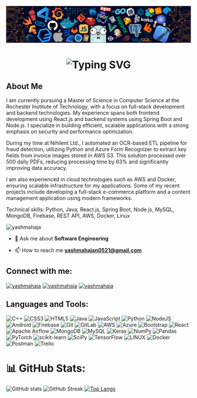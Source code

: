<!-- Banner -->
<img src="https://github.com/urvashi1206/mariogif/blob/main/git.png">

<!-- typing effect -->
<h1 align="center"><img src="https://readme-typing-svg.demolab.com?font=Jetbrains+Mono&size=35&duration=3000&pause=1000&color=A4E3F8&center=true&vCenter=true&width=1000&height=40&lines=Hi%2C+I'm+Yash+Prashant+Mahajan;A+Computer+Science+Graduate+Student;Welcome+to+my+Github+Profile!" alt="Typing SVG" /></h1>

<!-- About Me -->
## About Me
I am currently pursuing a Master of Science in Computer Science at the Rochester Institute of Technology, with a focus on full-stack development and backend technologies. My experience spans both frontend development using React.js and backend systems using Spring Boot and Node.js. I specialize in building efficient, scalable applications with a strong emphasis on security and performance optimization.

During my time at Nihilent Ltd., I automated an OCR-based ETL pipeline for fraud detection, utilizing Python and Azure Form Recognizer to extract key fields from invoice images stored in AWS S3. This solution processed over 500 daily PDFs, reducing processing time by 63% and significantly improving data accuracy.

I am also experienced in cloud technologies such as AWS and Docker, ensuring scalable infrastructure for my applications. Some of my recent projects include developing a full-stack e-commerce platform and a content management application using modern frameworks.

Technical skills: Python, Java, React.js, Spring Boot, Node.js, MySQL, MongoDB, Firebase, REST API, AWS, Docker, Linux

<p align="left"> <img src="https://komarev.com/ghpvc/?username=yashmahaja&label=Profile%20views&color=0e75b6&style=flat" alt="yashmahaja" /> </p>


- 💬 Ask me about **Software Engineering**

- 📫 How to reach me **yashmahajan0521@gmail.com**

<!-- Connect -->
## Connect with me:
<p align="left">
<a href="https://www.linkedin.com/in/yashmahaja/" target="blank"><img align="center" src="https://raw.githubusercontent.com/rahuldkjain/github-profile-readme-generator/master/src/images/icons/Social/linked-in-alt.svg" alt="yashmahaja" height="30" width="30" /></a>
<a href="https://discord.gg/_yashmahaja" target="blank"><img align="center" src="https://raw.githubusercontent.com/rahuldkjain/github-profile-readme-generator/master/src/images/icons/Social/discord.svg" alt="yashmahaja" height="30" width="40" /></a>
<a href="https://x.com/yashmahaja" target="blank"><img align="center" src="https://raw.githubusercontent.com/rahuldkjain/github-profile-readme-generator/master/src/images/icons/Social/twitter.svg" alt="yashmahaja" height="30" width="30" /></a>
</p>

<!-- Skills -->
## Languages and Tools:
![C++](https://img.shields.io/badge/c++-%2300599C.svg?style=flat&logo=c%2B%2B&logoColor=white) 
![CSS3](https://img.shields.io/badge/css3-%231572B6.svg?style=flat&logo=css3&logoColor=white) 
![HTML5](https://img.shields.io/badge/html5-%23E34F26.svg?style=flat&logo=html5&logoColor=white) 
![Java](https://img.shields.io/badge/java-%23ED8B00.svg?style=flat&logo=openjdk&logoColor=white)
![JavaScript](https://img.shields.io/badge/javascript-%23323330.svg?style=flat&logo=javascript&logoColor=%23F7DF1E) 
![Python](https://img.shields.io/badge/python-3670A0?style=flat&logo=python&logoColor=ffdd54) 
![NodeJS](https://img.shields.io/badge/node.js-6DA55F?style=flat&logo=node.js&logoColor=white)
![Android](https://img.shields.io/badge/Android-3DDC84?style=flat&logo=android&logoColor=white)
![Firebase](https://img.shields.io/badge/firebase-a08021?style=flat&logo=firebase&logoColor=ffcd34)
![Git](https://img.shields.io/badge/git-%23F05033.svg?style=flat&logo=git&logoColor=white)
![GitLab](https://img.shields.io/badge/gitlab-%23181717.svg?style=flat&logo=gitlab&logoColor=white)
![AWS](https://img.shields.io/badge/AWS-%23FF9900.svg?style=flat&logo=amazon-aws&logoColor=white) 
![Azure](https://img.shields.io/badge/azure-%230072C6.svg?style=flat&logo=azure-devops&logoColor=white) 
![Bootstrap](https://img.shields.io/badge/bootstrap-%23563D7C.svg?style=flat&logo=bootstrap&logoColor=white) 
![React](https://img.shields.io/badge/react-%2320232a.svg?style=flat&logo=react&logoColor=%2361DAFB) 
![Apache Airflow](https://img.shields.io/badge/Apache%20Airflow-017CEE?style=flat&logo=Apache%20Airflow&logoColor=white) 
![MongoDB](https://img.shields.io/badge/MongoDB-%234ea94b.svg?style=flat&logo=mongodb&logoColor=white) 
![MySQL](https://img.shields.io/badge/mysql-%2300f.svg?style=flat&logo=mysql&logoColor=white) 
![Keras](https://img.shields.io/badge/Keras-%23D00000.svg?style=flat&logo=Keras&logoColor=white)
![NumPy](https://img.shields.io/badge/numpy-%23013243.svg?style=flat&logo=numpy&logoColor=white) 
![Pandas](https://img.shields.io/badge/pandas-%23150458.svg?style=flat&logo=pandas&logoColor=white) 
![PyTorch](https://img.shields.io/badge/PyTorch-%23EE4C2C.svg?style=flat&logo=PyTorch&logoColor=white) 
![scikit-learn](https://img.shields.io/badge/scikit--learn-%23F7931E.svg?style=flat&logo=scikit-learn&logoColor=white) 
![SciPy](https://img.shields.io/badge/SciPy-%230C55A5.svg?style=flat&logo=scipy&logoColor=%white) 
![TensorFlow](https://img.shields.io/badge/TensorFlow-%23FF6F00.svg?style=flat&logo=TensorFlow&logoColor=white) 
![LINUX](https://img.shields.io/badge/Linux-FCC624?style=flat&logo=linux&logoColor=black) 
![Docker](https://img.shields.io/badge/docker-%230db7ed.svg?style=flat&logo=docker&logoColor=white) 
![Postman](https://img.shields.io/badge/Postman-FF6C37?style=flat&logo=postman&logoColor=white) 
![Trello](https://img.shields.io/badge/Trello-%23026AA7.svg?style=flat&logo=Trello&logoColor=white)

<!-- Github Stats -->
# 📊 GitHub Stats:
![GitHub stats](https://github-readme-stats.vercel.app/api?username=yashmahaja&count_private=true&show_icons=true&title_color=57cdf1&text_color=ffffff&icon_color=57cdf1&border_color=0d1117&bg_color=0d1117)
![GitHub Streak](https://streak-stats.demolab.com/?user=yashmahaja&background=0d1117&border=0d1117&stroke=57cdf1&ring=57cdf1&fire=57cdf1&currStreakNum=57cdf1&sideNums=57cdf1&currStreakLabel=57cdf1&sideLabels=57cdf1&dates=ffffff)
[![Top Langs](https://github-readme-stats.vercel.app/api/top-langs/?username=yashmahaja&layout=compact&langs_count=8&title_color=57cdf1&text_color=ffffff&icon_color=57cdf1&bg_color=0d1117)](https://github.com/yashmahaja)
